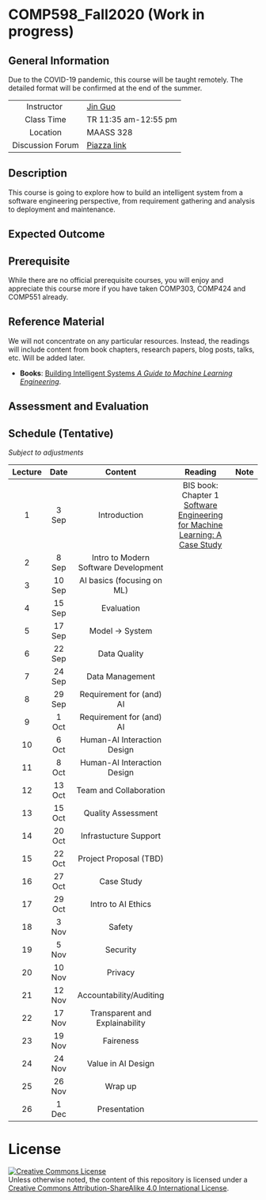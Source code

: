 # COMP598_Fall2020 (Work in progress)




## General Information
Due to the COVID-19 pandemic, this course will be taught remotely. The detailed format will be confirmed at the end of the summer.

|   |  |
| :---: | ------------- |
| Instructor    | [Jin Guo](http://jguo-web.com/index.html)  |
| Class Time    | TR 11:35 am-12:55 pm | 
| Location      | MAASS 328  |
| Discussion Forum | [Piazza link](piazza.com/mcgill.ca/fall2020/comp598) |


## Description
This course is going to explore how to build an intelligent system from a software engineering perspective, from requirement gathering and analysis to deployment and maintenance. 


## Expected Outcome

## Prerequisite
While there are no official prerequisite courses, you will enjoy and appreciate this course more if you have taken COMP303, COMP424 and COMP551 already.

## Reference Material
We will not concentrate on any particular resources. Instead, the readings will include content from book chapters, research papers, blog posts, talks, etc. Will be added later.

- **Books**: 
[Building Intelligent Systems <em>A Guide to Machine Learning Engineering</em>](https://www.apress.com/gp/book/9781484234310). 


## Assessment and Evaluation

## Schedule (Tentative)
*Subject to adjustments*

| Lecture | Date | Content | Reading | Note |
| :---: |:---:| :---: | :---: | :---: |
|1	|  3 Sep  | Introduction | BIS book: Chapter 1 <br> [Software Engineering for Machine Learning: A Case Study](https://www.microsoft.com/en-us/research/uploads/prod/2019/03/amershi-icse-2019_Software_Engineering_for_Machine_Learning.pdf)|  |
|2	|  8 Sep  | Intro to Modern Software Development  | |  |
|3	|  10 Sep  | AI basics (focusing on ML) | |  |
|4	|  15 Sep  | Evaluation | |  |
|5	|  17 Sep  | Model -> System | |  |
|6	|  22 Sep  | Data Quality | |  |
|7	|  24 Sep  | Data Management | |  |
|8	|  29 Sep  | Requirement for (and) AI | |  |
|9	|  1 Oct  | Requirement for (and) AI | |  |
|10	|  6 Oct  | Human-AI Interaction Design  | |  |
|11	|  8 Oct  | Human-AI Interaction Design | |  |
|12	|  13 Oct  | Team and Collaboration | |  |
|13	|  15 Oct  | Quality Assessment | |  |
|14	|  20 Oct  | Infrastucture Support | |  |
|15	|  22 Oct  | Project Proposal (TBD) | |  |
|16	|  27 Oct  | Case Study | |  |
|17	|  29 Oct  | Intro to AI Ethics | |  |
|18	|  3 Nov  | Safety | |  |
|19	|  5 Nov  | Security | |  |
|20	|  10 Nov  | Privacy | |  |
|21	|  12 Nov  | Accountability/Auditing | |  |
|22	|  17 Nov  | Transparent and Explainability | |  |
|23	|  19 Nov  | Faireness | |  |
|24	|  24 Nov  | Value in AI Design | |  |
|25	|  26 Nov  | Wrap up | |  |
|26	|  1 Dec | Presentation | |  |


# License

<a rel="license" href="http://creativecommons.org/licenses/by-sa/4.0/"><img alt="Creative Commons License" style="border-width:0" src="https://i.creativecommons.org/l/by-sa/4.0/88x31.png" /></a><br />Unless otherwise noted, the content of this repository is licensed under a  <a rel="license" href="http://creativecommons.org/licenses/by-sa/4.0/">Creative Commons Attribution-ShareAlike 4.0 International License</a>.
